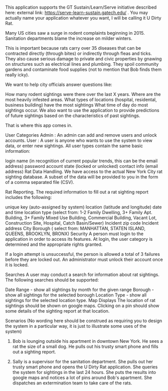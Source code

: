 This application supports the GT Sustain/Learn/Serve initiative described here: external link: https://serve-learn-sustain.gatech.edu/ . You may actually name your application whatever you want, I will be calling it U Dirty Rat.

Many US cities saw a surge in rodent complaints beginning in 2015. Sanitation departments blame the increase on milder winters.

This is important because rats carry over 35 diseases that can be contracted directly (through bites) or indirectly through fleas and ticks. They also cause serious damage to private and civic properties by gnawing on structures such as electrical lines and plumbing. They spoil community gardens and contaminate food supplies (not to mention that Bob finds them really icky).

We want to help city officials answer questions like:

How many rodent sightings were there over the last X years.
Where are the most heavily infested areas.
What types of locations (hospital, residental, business building) have the most sightings
What time of day do most sightings occur.
We also want to use the application to provide predictions of future sightings based on the characteristics of past sightings.

That is where this app comes in.

User Categories
Admin : An admin can add and remove users and unlock accounts.
User : A user is anyone who wants to use the system to view data, or enter new sightings.
All user types contain the same basic information:

login name (in recognition of current popular trends, this can be the email address)
password
account state (locked or unlocked)
contact info (email address)
Rat Data Handling.
We have access to the actual New York City rat sighting database. A subset of the data will be provided to you in the form of a comma separated file (CSV).

Rat Reporting.
The required information to fill out a rat sighting report includes the following:

unique key (auto-assigned by system)
location (latitude and longitude)
date and time
location type (select from: 1-2 Family Dwelling, 3+ Family Apt. Building, 3+ Family Mixed Use Building, Commercial Building, Vacant Lot, Construction Site, Hospital, Catch Basin/Sewer)
Incident zip code
Incident address
City
Borough ( select from: MANHATTAN, STATEN ISLAND, QUEENS, BROOKLYN, BRONX)
Security
A person must login to the application in order to access its features. At login, the user category is determined and the appropriate rights granted.

If a login attempt is unsuccessful, the person is allowed a total of 3 failures before they are locked out. An administrator must unlock their account once it is locked.

Searches
A user may conduct a search for information about rat sightings. The following searches should be supported:

Date Range - show all sightings by month for the given range
Borough - show all sightings for the selected borough
Location Type - show all sightings for the selected location type.
Map Displays
The location of rat sightings should be shown on google maps. Clicking on a pin should show some details of the sighting report at that location.

Scenarios
(No wording here should be construed as requiring you to design the system in a particular way, it is just to illustrate some uses of the system)

1. Bob is lounging outside his apartment in downtown New York. He sees a rat the size of a small dog. He pulls out his trusty smart phone and fills out a sighting report.

2. Sally is a supervisor for the sanitation department. She pulls out her trusty smart phone and opens the U Dirty Rat application. She queries the system for sightings in the last 24 hours. She puts the results into google maps and notices a lot of pins around Bob's apartment. She dispatches an extermination team to take care of the rats.